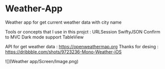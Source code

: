 # Weather-App
Weather app for get current weather data with city name

Tools or concepts that I use in this projct :
URLSession
SwiftyJSON
Confirm to MVC
Dark mode support
TableView

API for get weather data : https://openweathermap.org
Thanks for desing : https://dribbble.com/shots/9723236-Mono-Weather-iOS

![](Weather app/Screen/Image.png)
